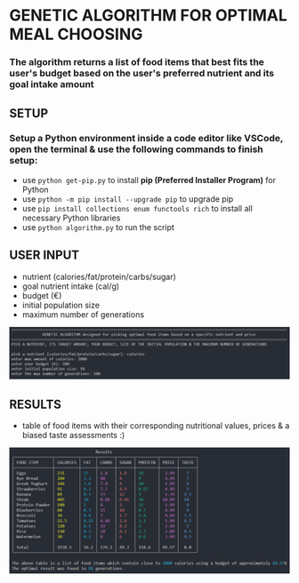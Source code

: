 # GENETIC ALGORITHM FOR OPTIMAL MEAL CHOOSING

### The algorithm returns a list of food items that best fits the user's budget based on the user's preferred nutrient and its goal intake amount

## SETUP

### Setup a Python environment inside a code editor like VSCode, open the terminal & use the following commands to finish setup:

- use `python get-pip.py` to install **pip (Preferred Installer Program)** for Python
- use `python -m pip install --upgrade pip` to upgrade pip
- use `pip install collections enum functools rich` to install all necessary Python libraries
- use `python algorithm.py` to run the script


## USER INPUT
- nutrient (calories/fat/protein/carbs/sugar)
- goal nutrient intake (cal/g)
- budget (€)
- initial population size
- maximum number of generations

![user_input](user_input.PNG)

## RESULTS
- table of food items with their corresponding nutritional values, prices & a biased taste assessments :)

![results](results.PNG)

